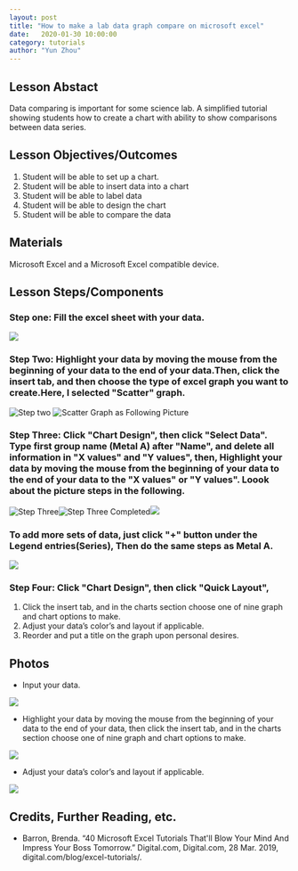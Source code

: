 ```yaml
---
layout: post
title: "How to make a lab data graph compare on microsoft excel" 
date:   2020-01-30 10:00:00
category: tutorials
author: "Yun Zhou" 
---
```


## Lesson Abstact
Data comparing is important for some science lab. A simplified tutorial showing students how to create a chart with ability to show comparisons between data series.
## Lesson Objectives/Outcomes
1. Student will be able to set up a chart.
1. Student will be able to insert data into a chart
1. Student will be able to label data
1. Student will be able to design the chart
1. Student will be able to compare the data 


## Materials

Microsoft Excel and a Microsoft Excel compatible device.


## Lesson Steps/Components
### Step one:  Fill the excel sheet with your data.

![](https://github.com/Yun0613/Technical-Writing/blob/master/Images/1-1.png)

### Step Two: Highlight your data by moving the mouse from the beginning of your data to the end of your data.Then, click the insert tab, and then choose the type of excel graph you want to create.Here, I selected "Scatter" graph.

![Step two](https://github.com/Yun0613/Technical-Writing/blob/master/Images/Screen%20Shot%202020-02-03%20at%2013.28.25.png) ![Scatter Graph as Following Picture](https://github.com/Yun0613/Technical-Writing/blob/master/Images/Screen%20Shot%202020-02-03%20at%2013.31.30.png)

### Step Three: Click "Chart Design", then click "Select Data". Type first group name (Metal A) after "Name", and delete all information in "X values" and "Y values", then, Highlight your data by moving the mouse from the beginning of your data to the end of your data to the "X values" or "Y values". Loook about the picture steps in the following. 


![Step Three](https://github.com/Yun0613/Technical-Writing/blob/master/Images/Screen%20Shot%202020-02-03%20at%2013.37.21.png)![Step Three Completed](https://github.com/Yun0613/Technical-Writing/blob/master/Images/Screen%20Shot%202020-02-03%20at%2013.37.44.png)![](https://github.com/Yun0613/Technical-Writing/blob/master/Images/Screen%20Shot%202020-02-03%20at%2013.37.34.png)

### To add more sets of data, just click "+" button under the Legend entries(Series), Then do the same steps as Metal A. 

![](https://github.com/Yun0613/Technical-Writing/blob/master/Images/Screen%20Shot%202020-02-03%20at%2013.38.10.png)
### Step Four: Click "Chart Design", then click "Quick Layout", 
1. Click the insert tab, and in the charts section choose one of nine graph and chart options to make.
1. Adjust your data’s color’s and layout if applicable.
1. Reorder and put a title on the graph upon personal desires.

## Photos

* Input your data.

![](https://github.com/Yun0613/Technical-Writing/blob/master/Images/excel_step1.png)

* Highlight your data by moving the mouse from the beginning of your data to the end of your data, then click the insert tab, and in the charts section choose one of nine graph and chart options to make.

![](https://github.com/Yun0613/Technical-Writing/blob/master/Images/excel_step2.png)

* Adjust your data’s color’s and layout if applicable.

![](https://github.com/Yun0613/Technical-Writing/blob/master/Images/excel_step3.png)

## Credits, Further Reading, etc.

* Barron, Brenda. “40 Microsoft Excel Tutorials That'll Blow Your Mind And Impress Your Boss Tomorrow.” Digital.com, Digital.com, 28 Mar. 2019, digital.com/blog/excel-tutorials/.
